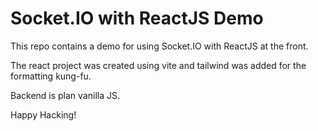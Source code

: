 # Socket.IO with ReactJS Demo

This repo contains a demo for using Socket.IO with ReactJS at the front.

The react project was created using vite and tailwind was added for the formatting kung-fu.

Backend is plan vanilla JS.

Happy Hacking!
